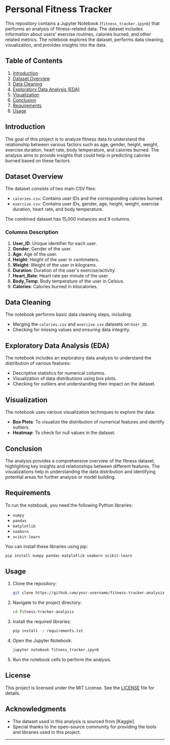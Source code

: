 # Personal Fitness Tracker 

This repository contains a Jupyter Notebook (`fitness_tracker.ipynb`) that performs an analysis of fitness-related data. The dataset includes information about users' exercise routines, calories burned, and other related metrics. The notebook explores the dataset, performs data cleaning, visualization, and provides insights into the data.

## Table of Contents
1. [Introduction](#introduction)
2. [Dataset Overview](#dataset-overview)
3. [Data Cleaning](#data-cleaning)
4. [Exploratory Data Analysis (EDA)](#exploratory-data-analysis-eda)
5. [Visualization](#visualization)
6. [Conclusion](#conclusion)
7. [Requirements](#requirements)
8. [Usage](#usage)

## Introduction
The goal of this project is to analyze fitness data to understand the relationship between various factors such as age, gender, height, weight, exercise duration, heart rate, body temperature, and calories burned. The analysis aims to provide insights that could help in predicting calories burned based on these factors.

## Dataset Overview
The dataset consists of two main CSV files:
- `calories.csv`: Contains user IDs and the corresponding calories burned.
- `exercise.csv`: Contains user IDs, gender, age, height, weight, exercise duration, heart rate, and body temperature.

The combined dataset has 15,000 instances and 9 columns.

### Columns Description
1. **User_ID**: Unique identifier for each user.
2. **Gender**: Gender of the user.
3. **Age**: Age of the user.
4. **Height**: Height of the user in centimeters.
5. **Weight**: Weight of the user in kilograms.
6. **Duration**: Duration of the user's exercise/activity.
7. **Heart_Rate**: Heart rate per minute of the user.
8. **Body_Temp**: Body temperature of the user in Celsius.
9. **Calories**: Calories burned in kilocalories.

## Data Cleaning
The notebook performs basic data cleaning steps, including:
- Merging the `calories.csv` and `exercise.csv` datasets on `User_ID`.
- Checking for missing values and ensuring data integrity.

## Exploratory Data Analysis (EDA)
The notebook includes an exploratory data analysis to understand the distribution of various features:
- Descriptive statistics for numerical columns.
- Visualization of data distributions using box plots.
- Checking for outliers and understanding their impact on the dataset.

## Visualization
The notebook uses various visualization techniques to explore the data:
- **Box Plots**: To visualize the distribution of numerical features and identify outliers.
- **Heatmap**: To check for null values in the dataset.

## Conclusion
The analysis provides a comprehensive overview of the fitness dataset, highlighting key insights and relationships between different features. The visualizations help in understanding the data distribution and identifying potential areas for further analysis or model building.

## Requirements
To run the notebook, you need the following Python libraries:
- `numpy`
- `pandas`
- `matplotlib`
- `seaborn`
- `scikit-learn`

You can install these libraries using pip:
```bash
pip install numpy pandas matplotlib seaborn scikit-learn
```

## Usage
1. Clone the repository:
   ```bash
   git clone https://github.com/your-username/fitness-tracker-analysis.git
   ```
2. Navigate to the project directory:
   ```bash
   cd fitness-tracker-analysis
   ```
3. Install the required libraries:
   ```bash
   pip install -r requirements.txt
   ```
4. Open the Jupyter Notebook:
   ```bash
   jupyter notebook fitness_tracker.ipynb
   ```
5. Run the notebook cells to perform the analysis.

## License
This project is licensed under the MIT License. See the [LICENSE](LICENSE) file for details.

## Acknowledgments
- The dataset used in this analysis is sourced from [Kaggle].
- Special thanks to the open-source community for providing the tools and libraries used in this project.

---


